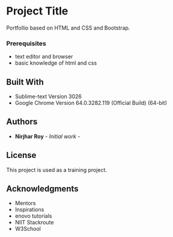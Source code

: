 # Project Title

Portfollio based on HTML and CSS and Bootstrap.


### Prerequisites

* text editor and browser
* basic knowledge of html and css

## Built With

* Sublime-text Version 3026
* Google Chrome Version 64.0.3282.119 (Official Build) (64-bit)





## Authors

* **Nirjhar Roy** - *Initial work* -



## License

This project is used as a training project.

## Acknowledgments

* Mentors
* Inspirations
* enovo tutorials
* NIIT Stackroute
* W3School
